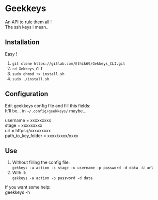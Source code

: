 # Geekkeys

An API to rule them all !  
The ssh keys i mean..

## Installation

Easy !

1. `git clone https://gitlab.com/Ethik69/Gekkeys_CLI.git`
2. `cd Gekkeys_CLI`
3. `sudo chmod +x install.sh`
4. `sudo ./install.sh`

## Configuration

Edit geekkeys config file and fill this fields:  
It'll be... in `~/.config/geekkeys/` maybe...

username = xxxxxxxxx  
stage = xxxxxxxxx  
url = https://xxxxxxxxx  
path_to_key_folder = xxxx/xxxx/xxxx  

## Use

1. Without filling the config file:  
`gekkeys -a action -s stage -u username -p password -d data -U url`
2. With it:  
`gekkeys -a action -p password -d data`

If you want some help:  
geekkeys -h
